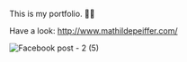 This is my portfolio. 👩‍💻

Have a look: http://www.mathildepeiffer.com/ 

![Facebook post - 2 (5)](https://user-images.githubusercontent.com/86634734/135740470-836c5dee-651a-4949-8992-91878b7834ad.jpg)

